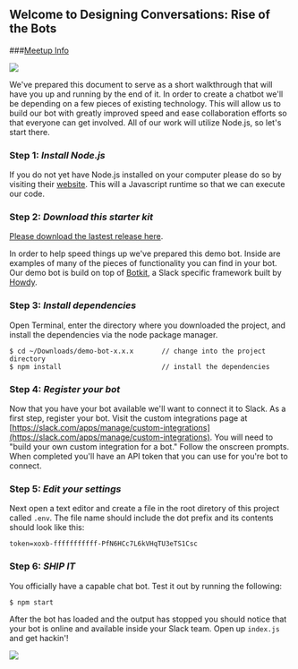 ## Welcome to Designing Conversations: Rise of the Bots

###[Meetup Info](http://www.meetup.com/Huge-LA/events/228204876/)

![](http://i.giphy.com/osicrp6ErKw9i.gif)

We've prepared this document to serve as a short walkthrough that will have you
up and running by the end of it. In order to create a chatbot we'll be depending
on a few pieces of existing technology. This will allow us to build our bot
with greatly improved speed and ease collaboration efforts so that everyone can
get involved. All of our work will utilize Node.js, so let's start there.

### Step 1: *Install Node.js*

If you do not yet have Node.js installed on your computer please do so by
visiting their [website](http://nodejs.org). This will a Javascript runtime
so that we can execute our code.

### Step 2: *Download this starter kit*

[Please download the lastest release here](https://github.com/davidsicher/demo-bot/releases).

In order to help speed things up we've prepared this demo bot. Inside are
examples of many of the pieces of functionality you can find in your bot.
Our demo bot is build on top of [Botkit](https://github.com/howdyai/botkit),
a Slack specific framework built by [Howdy](http://howdy.ai/).

### Step 3: *Install dependencies*

Open Terminal, enter the directory where you downloaded the project, and install the dependencies
via the node package manager.

    $ cd ~/Downloads/demo-bot-x.x.x       // change into the project directory
    $ npm install                         // install the dependencies

### Step 4: *Register your bot*

Now that you have your bot available we'll want to connect it to Slack. As a
first step, register your bot. Visit the custom integrations page at
[https://slack.com/apps/manage/custom-integrations](https://slack.com/apps/manage/custom-integrations).
You will need to "build your own custom integration for a bot." Follow the onscreen
prompts. When completed you'll have an API token that you can use for you're
bot to connect.

### Step 5: *Edit your settings*

Next open a text editor and create a file in the root diretory of this project called `.env`.
The file name should include the dot prefix and its contents should look like
this:

    token=xoxb-fffffffffff-PfN6HCc7L6kVHqTU3eTS1Csc

### Step 6: *SHIP IT*

You officially have a capable chat bot. Test it out by running the following:

    $ npm start

After the bot has loaded and the output has stopped you should notice that
your bot is online and available inside your Slack team. Open up `index.js` and
get hackin'!

![](http://i.giphy.com/CDMz3fckRXXDG.gif)
